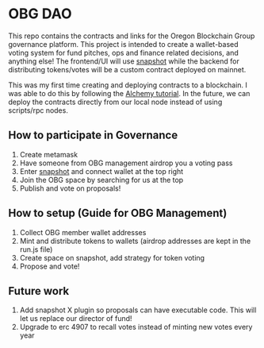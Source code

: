 # OBG DAO

This repo contains the contracts and links for the Oregon Blockchain Group governance platform. This project is intended to create a wallet-based voting system for fund pitches, ops and finance related decisions, and anything else! The frontend/UI will use [snapshot](https://snapshot.org/#/) while the backend for distributing tokens/votes will be a custom contract deployed on mainnet. 

This was my first time creating and deploying contracts to a blockchain. I was able to do this by following the [Alchemy tutorial](https://docs.alchemy.com/docs/how-to-create-an-nft). In the future, we can deploy the contracts directly from our local node instead of using scripts/rpc nodes. 

## How to participate in Governance
1. Create metamask
2. Have someone from OBG management airdrop you a voting pass
3. Enter [snapshot](https://snapshot.org/#/) and connect wallet at the top right
4. Join the OBG space by searching for us at the top
5. Publish and vote on proposals! 

## How to setup (Guide for OBG Management)
1. Collect OBG member wallet addresses
2. Mint and distribute tokens to wallets (airdrop addresses are kept in the run.js file)
3. Create space on snapshot, add strategy for token voting
4. Propose and vote!

## Future work
1. Add snapshot X plugin so proposals can have executable code. This will let us replace our director of fund! 
2. Upgrade to erc 4907 to recall votes instead of minting new votes every year


